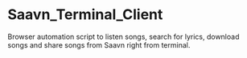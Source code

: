 # Saavn_Terminal_Client
Browser automation script to listen songs, search for lyrics, download songs and share songs from Saavn right from terminal.
